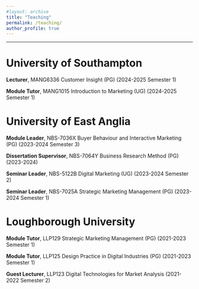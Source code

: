 ```yaml
---
#layout: archive
title: "Teaching"
permalink: /teaching/
author_profile: true
---
```


***
# University of Southampton
**Lecturer**, MANG6336 Customer Insight (PG) (2024-2025 Semester 1)

**Module Tutor**, MANG1015 Introduction to Marketing (UG) (2024-2025 Semester 1)



# University of East Anglia

**Module Leader**, NBS-7036X Buyer Behaviour and Interactive Marketing (PG) (2023-2024 Semester 3)

**Dissertation Supervisor**, NBS-7064Y Business Research Method (PG) (2023-2024)

**Seminar Leader**, NBS-5122B Digital Marketing (UG) (2023-2024 Semester 2)

**Seminar Leader**, NBS-7025A Strategic Marketing Management (PG) (2023-2024 Semester 1)
                    



# Loughborough University
**Module Tutor**, LLP129 Strategic Marketing Management (PG) (2021-2023 Semester 1) 

**Module Tutor**, LLP125 Design Practice in Digital Industries (PG) (2021-2023 Semester 1)       

**Guest Lecturer**, LLP123 Digital Technologies for Market Analysis (2021-2022 Semester 2)    

                          









